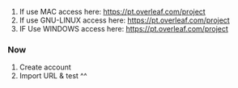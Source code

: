1. If use MAC access here: https://pt.overleaf.com/project
2. If use GNU-LINUX access here: https://pt.overleaf.com/project
2. IF Use WINDOWS  access here: https://pt.overleaf.com/project

### Now
1. Create account
2. Import URL & test ^^
